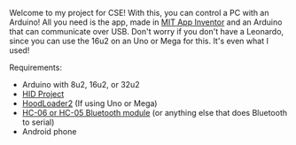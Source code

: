 Welcome to my project for CSE! With this, you can control a PC with an Arduino! All you need is the app, made in [MIT App Inventor](http://ai2.appinventor.mit.edu) and an Arduino that can communicate over USB. Don't worry if you don't have a Leonardo, since you can use the 16u2 on an Uno or Mega for this. It's even what I used!

Requirements:
* Arduino with 8u2, 16u2, or 32u2
* [HID Project](https://github.com/NicoHood/HID)
* [HoodLoader2](https://github.com/NicoHood/HoodLoader2) (If using Uno or Mega)
* [HC-06 or HC-05 Bluetooth module](http://www.aliexpress.com/wholesale?catId=0&initiative_id=AS_20151116112408&SearchText=arduino+bluetooth) (or anything else that does Bluetooth to serial)
* Android phone
